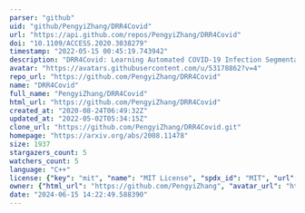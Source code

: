 ```yaml
---
parser: "github"
uid: "github/PengyiZhang/DRR4Covid"
url: "https://api.github.com/repos/PengyiZhang/DRR4Covid"
doi: "10.1109/ACCESS.2020.3038279"
timestamp: "2022-05-15 00:45:19.743942"
description: "DRR4Covid: Learning Automated COVID-19 Infection Segmentation from Digitally Reconstructed Radiographs"
avatar: "https://avatars.githubusercontent.com/u/53178862?v=4"
repo_url: "https://github.com/PengyiZhang/DRR4Covid"
name: "DRR4Covid"
full_name: "PengyiZhang/DRR4Covid"
html_url: "https://github.com/PengyiZhang/DRR4Covid"
created_at: "2020-08-24T06:49:32Z"
updated_at: "2022-05-02T05:34:15Z"
clone_url: "https://github.com/PengyiZhang/DRR4Covid.git"
homepage: "https://arxiv.org/abs/2008.11478"
size: 1937
stargazers_count: 5
watchers_count: 5
language: "C++"
license: {"key": "mit", "name": "MIT License", "spdx_id": "MIT", "url": "https://api.github.com/licenses/mit", "node_id": "MDc6TGljZW5zZTEz"}
owner: {"html_url": "https://github.com/PengyiZhang", "avatar_url": "https://avatars.githubusercontent.com/u/53178862?v=4", "login": "PengyiZhang", "type": "User"}
date: "2024-06-15 14:22:49.588390"
---
```

